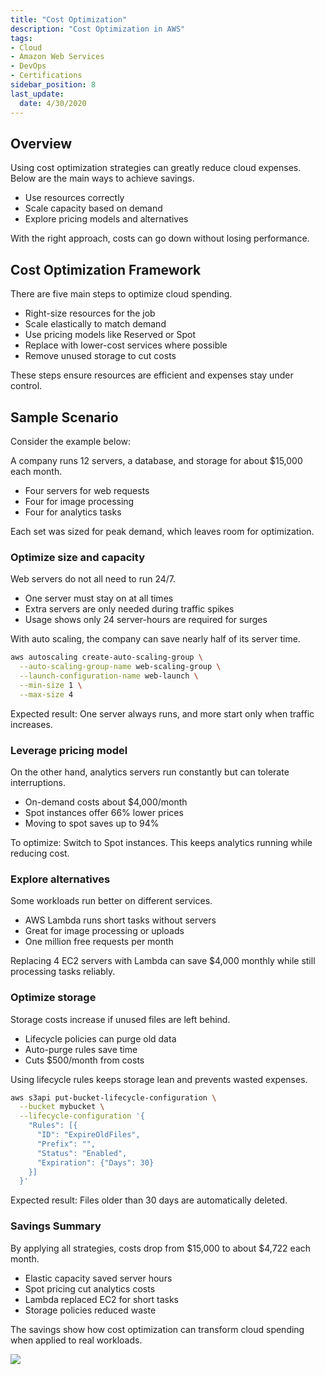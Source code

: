 ```yaml
---
title: "Cost Optimization"
description: "Cost Optimization in AWS"
tags: 
- Cloud
- Amazon Web Services
- DevOps
- Certifications
sidebar_position: 8
last_update:
  date: 4/30/2020
---
```



## Overview

Using cost optimization strategies can greatly reduce cloud expenses. Below are the main ways to achieve savings.

- Use resources correctly
- Scale capacity based on demand
- Explore pricing models and alternatives

With the right approach, costs can go down without losing performance.

## Cost Optimization Framework

There are five main steps to optimize cloud spending.

- Right-size resources for the job
- Scale elastically to match demand
- Use pricing models like Reserved or Spot
- Replace with lower-cost services where possible
- Remove unused storage to cut costs

These steps ensure resources are efficient and expenses stay under control.

## Sample Scenario 

Consider the example below:

A company runs 12 servers, a database, and storage for about $15,000 each month.

- Four servers for web requests
- Four for image processing
- Four for analytics tasks

Each set was sized for peak demand, which leaves room for optimization.

### Optimize size and capacity

Web servers do not all need to run 24/7.

- One server must stay on at all times
- Extra servers are only needed during traffic spikes
- Usage shows only 24 server-hours are required for surges

With auto scaling, the company can save nearly half of its server time.

```bash
aws autoscaling create-auto-scaling-group \
  --auto-scaling-group-name web-scaling-group \
  --launch-configuration-name web-launch \
  --min-size 1 \
  --max-size 4
```

Expected result: One server always runs, and more start only when traffic increases.

### Leverage pricing model

On the other hand, analytics servers run constantly but can tolerate interruptions.

- On-demand costs about $4,000/month
- Spot instances offer 66% lower prices
- Moving to spot saves up to 94%

To optimize: Switch to Spot instances. This keeps analytics running while reducing cost.

### Explore alternatives

Some workloads run better on different services.

- AWS Lambda runs short tasks without servers
- Great for image processing or uploads
- One million free requests per month

Replacing 4 EC2 servers with Lambda can save $4,000 monthly while still processing tasks reliably.

### Optimize storage

Storage costs increase if unused files are left behind.

- Lifecycle policies can purge old data
- Auto-purge rules save time
- Cuts $500/month from costs

Using lifecycle rules keeps storage lean and prevents wasted expenses.

```bash
aws s3api put-bucket-lifecycle-configuration \
  --bucket mybucket \
  --lifecycle-configuration '{
    "Rules": [{
      "ID": "ExpireOldFiles",
      "Prefix": "",
      "Status": "Enabled",
      "Expiration": {"Days": 30}
    }]
  }'
```

Expected result: Files older than 30 days are automatically deleted.

### Savings Summary

By applying all strategies, costs drop from $15,000 to about $4,722 each month.

- Elastic capacity saved server hours
- Spot pricing cut analytics costs
- Lambda replaced EC2 for short tasks
- Storage policies reduced waste

The savings show how cost optimization can transform cloud spending when applied to real workloads.

<div class='img-center'>

![](/img/docs/09282025-aws-cost-optimization-sample.png)

</div>
